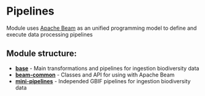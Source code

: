 # Pipelines

Module uses [Apache Beam](https://beam.apache.org/get-started/beam-overview/) as an unified programming model to define and execute data processing pipelines

## Module structure:
- [**base**](https://github.com/gbif/artery/tree/master/pipelines/base) - Main transformations and pipelines for ingestion biodiversity data
- [**beam-common**](https://github.com/gbif/artery/tree/master/pipelines/beam-common) - Classes and API for using with Apache Beam
- [**mini-pipelines**](https://github.com/gbif/artery/tree/master/pipelines/mini-pipelines) - Independed GBIF pipelines for ingestion biodiversity data